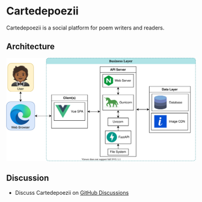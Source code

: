 # Cartedepoezii

Cartedepoezii is a social platform for poem writers and readers.

## Architecture

![Cartedepoezii architecture](.github/assets/ProjectArchitecture.svg)

## Discussion

+ Discuss Cartedepoezii on [GitHub Discussions](https://github.com/B3zaleel/Cartedepoezii/discussions)
